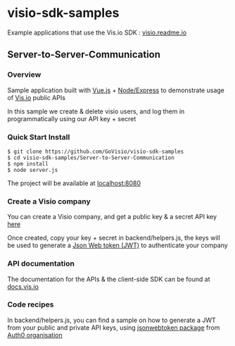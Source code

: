 # visio-sdk-samples
Example applications that use the Vis.io SDK : [visio.readme.io](https://visio.readme.io)

## Server-to-Server-Communication

### Overview

Sample application built with [Vue.js](https://vuejs.org/) + [Node/Express](http://expressjs.com/)
to demonstrate usage of [Vis.io](https://www.vis.io/) public APIs

In this sample we create & delete visio users, and log them in programmatically using our API key + secret

### Quick Start Install
```
$ git clone https://github.com/GoVisio/visio-sdk-samples
$ cd visio-sdk-samples/Server-to-Server-Communication
$ npm install
$ node server.js
```
The project will be available at [localhost:8080](http://localhost:8080/)

### Create a Visio company

You can create a Visio company, and get a public key & a secret API key [here](https://admin.vis.io/)

Once created, copy your key + secret in backend/helpers.js, the keys will be used to generate a [Json Web token (JWT)](https://jwt.io/) to authenticate your company

### API documentation

The documentation for the APIs & the client-side SDK can be found at [docs.vis.io](http://docs.vis.io/)

### Code recipes

In backend/helpers.js, you can find a sample on how to generate a JWT from your public and private API keys, using [jsonwebtoken package](https://www.npmjs.com/package/jsonwebtoken) from [Auth0 organisation](https://github.com/auth0)
